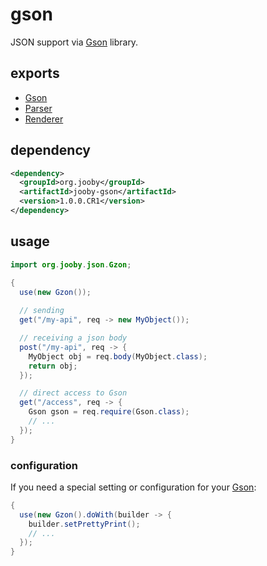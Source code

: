 # gson

JSON support via [Gson](https://github.com/google/gson) library.

## exports

* [Gson](https://google-gson.googlecode.com/svn/trunk/gson/docs/javadocs/com/google/gson/Gson.html)
* [Parser](/apidocs/org/jooby/Parser.html)
* [Renderer](/apidocs/org/jooby/Renderer.html)

## dependency

```xml
<dependency>
  <groupId>org.jooby</groupId>
  <artifactId>jooby-gson</artifactId>
  <version>1.0.0.CR1</version>
</dependency>
```

## usage

```java
import org.jooby.json.Gzon;

{
  use(new Gzon());
 
  // sending
  get("/my-api", req -> new MyObject()); 

  // receiving a json body
  post("/my-api", req -> {
    MyObject obj = req.body(MyObject.class);
    return obj;
  });

  // direct access to Gson
  get("/access", req -> {
    Gson gson = req.require(Gson.class);
    // ...
  });
}
```

### configuration

If you need a special setting or configuration for your [Gson](https://google-gson.googlecode.com/svn/trunk/gson/docs/javadocs/com/google/gson/Gson.html):

```java
{
  use(new Gzon().doWith(builder -> {
    builder.setPrettyPrint();
    // ...
  });
}
```
